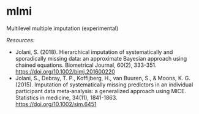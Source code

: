 # mlmi
Multilevel multiple imputation (experimental)

*Resources:*

- Jolani, S. (2018). Hierarchical imputation of systematically and sporadically missing data: an approximate Bayesian approach using chained equations. Biometrical Journal, 60(2), 333-351. https://doi.org/10.1002/bimj.201600220
- Jolani, S., Debray, T. P., Koffijberg, H., van Buuren, S., & Moons, K. G. (2015). Imputation of systematically missing predictors in an individual participant data meta‐analysis: a generalized approach using MICE. Statistics in medicine, 34(11), 1841-1863. https://doi.org/10.1002/sim.6451
